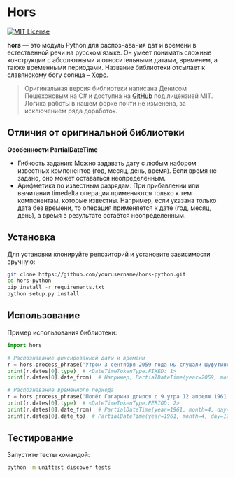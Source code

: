 # Hors

[![MIT License](https://img.shields.io/pypi/l/aiogram.svg?style=flat-square)](https://opensource.org/licenses/MIT)

**hors** — это модуль Python для распознавания дат и времени в естественной речи на русском языке. Он умеет понимать
сложные конструкции с абсолютными и относительными датами, временем, а также временными периодами. Название библиотеки
отсылает к славянскому богу солнца – [Хорс](https://ru.wikipedia.org/wiki/%D0%A5%D0%BE%D1%80%D1%81).

> Оригинальная версия библиотеки написана Денисом Пешехоновым на C# и доступна
> на [GitHub](https://github.com/DenisNP/Hors) под лицензией MIT. Логика работы в нашем форке почти не изменена, за
> исключением ряда доработок.

## Отличия от оригинальной библиотеки


**Особенности PartialDateTime**
- Гибкость задания: Можно задавать дату с любым набором известных компонентов (год, месяц, день, время). Если время не задано, оно может оставаться неопределённым.
- Арифметика по известным разрядам: При прибавлении или вычитании timedelta операции применяются только к тем компонентам, которые известны. Например, если указана только дата без времени, то операция применяется к дате (год, месяц, день), а время в результате остаётся неопределенным.

## Установка

Для установки клонируйте репозиторий и установите зависимости вручную:

```bash
git clone https://github.com/yourusername/hors-python.git
cd hors-python
pip install -r requirements.txt
python setup.py install
```

## Использование

Пример использования библиотеки:

```python
import hors

# Распознавание фиксированной даты и времени
r = hors.process_phrase('Утром 3 сентября 2059 года мы слушали Шуфутинского')
print(r.dates[0].type)  # <DateTimeTokenType.FIXED: 1>
print(r.dates[0].date_from)  # Например, PartialDateTime(year=2059, month=9, day=3, hour=9)

# Распознавание временного периода
r = hors.process_phrase('Полёт Гагарина длился с 9 утра 12 апреля 1961 года до 11 утра')
print(r.dates[0].type)  # <DateTimeTokenType.PERIOD: 2>
print(r.dates[0].date_from)  # PartialDateTime(year=1961, month=4, day=12, hour=9)
print(r.dates[0].date_to)  # PartialDateTime(year=1961, month=4, day=12, hour=11)
```

## Тестирование

Запустите тесты командой:
```bash
python -m unittest discover tests
```
